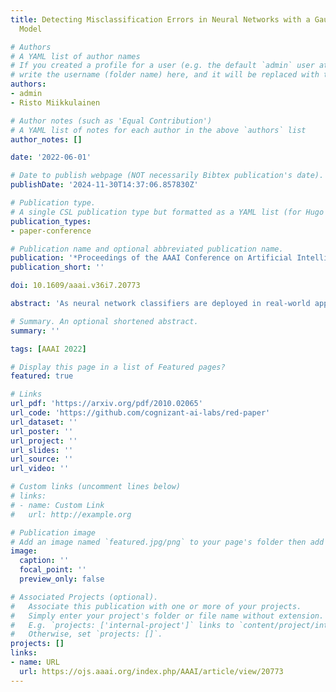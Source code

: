 ```yaml
---
title: Detecting Misclassification Errors in Neural Networks with a Gaussian Process
  Model

# Authors
# A YAML list of author names
# If you created a profile for a user (e.g. the default `admin` user at `content/authors/admin/`), 
# write the username (folder name) here, and it will be replaced with their full name and linked to their profile.
authors:
- admin
- Risto Miikkulainen

# Author notes (such as 'Equal Contribution')
# A YAML list of notes for each author in the above `authors` list
author_notes: []

date: '2022-06-01'

# Date to publish webpage (NOT necessarily Bibtex publication's date).
publishDate: '2024-11-30T14:37:06.857830Z'

# Publication type.
# A single CSL publication type but formatted as a YAML list (for Hugo requirements).
publication_types:
- paper-conference

# Publication name and optional abbreviated publication name.
publication: '*Proceedings of the AAAI Conference on Artificial Intelligence (AAAI 2022)*, oral presentation (top ~4.5% of all submissions)'
publication_short: ''

doi: 10.1609/aaai.v36i7.20773

abstract: 'As neural network classifiers are deployed in real-world applications, it is crucial that their failures can be detected reliably. One practical solution is to assign confidence scores to each prediction, then use these scores to filter out possible misclassifications. However, existing confidence metrics are not yet sufficiently reliable for this role. This paper presents a new framework that produces a quantitative metric for detecting misclassification errors. This framework, RED, builds an error detector on top of the base classifier and estimates uncertainty of the detection scores using Gaussian Processes. Experimental comparisons with other error detection methods on 125 UCI datasets demonstrate that this approach is effective. Further implementations on two probabilistic base classifiers and two large deep learning architecture in vision tasks further confirm that the method is robust and scalable. Third, an empirical analysis of RED with out-of-distribution and adversarial samples shows that the method can be used not only to detect errors but also to understand where they come from. RED can thereby be used to improve trustworthiness of neural network classifiers more broadly in the future.'

# Summary. An optional shortened abstract.
summary: ''

tags: [AAAI 2022]

# Display this page in a list of Featured pages?
featured: true

# Links
url_pdf: 'https://arxiv.org/pdf/2010.02065'
url_code: 'https://github.com/cognizant-ai-labs/red-paper'
url_dataset: ''
url_poster: ''
url_project: ''
url_slides: ''
url_source: ''
url_video: ''

# Custom links (uncomment lines below)
# links:
# - name: Custom Link
#   url: http://example.org

# Publication image
# Add an image named `featured.jpg/png` to your page's folder then add a caption below.
image:
  caption: ''
  focal_point: ''
  preview_only: false

# Associated Projects (optional).
#   Associate this publication with one or more of your projects.
#   Simply enter your project's folder or file name without extension.
#   E.g. `projects: ['internal-project']` links to `content/project/internal-project/index.md`.
#   Otherwise, set `projects: []`.
projects: []
links:
- name: URL
  url: https://ojs.aaai.org/index.php/AAAI/article/view/20773
---
```


